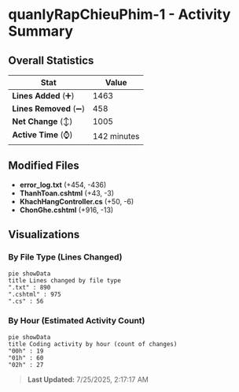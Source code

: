 # quanlyRapChieuPhim-1 - Activity Summary 

## Overall Statistics

| Stat                   | Value                                                             |
| ---------------------- | ----------------------------------------------------------------- |
| **Lines Added** (➕)   | 1463                                          |
| **Lines Removed** (➖) | 458                                        |
| **Net Change** (↕)    | 1005                |
| **Active Time** (⌚)   | 142 minutes |


## Modified Files
- **error_log.txt** (+454, -436)
- **ThanhToan.cshtml** (+43, -3)
- **KhachHangController.cs** (+50, -6)
- **ChonGhe.cshtml** (+916, -13)

## Visualizations

### By File Type (Lines Changed)

```mermaid
pie showData
title Lines changed by file type
".txt" : 890
".cshtml" : 975
".cs" : 56
```

### By Hour (Estimated Activity Count)

```mermaid
pie showData
title Coding activity by hour (count of changes)
"00h" : 19
"01h" : 60
"02h" : 27
```


> **Last Updated:** 7/25/2025, 2:17:17 AM